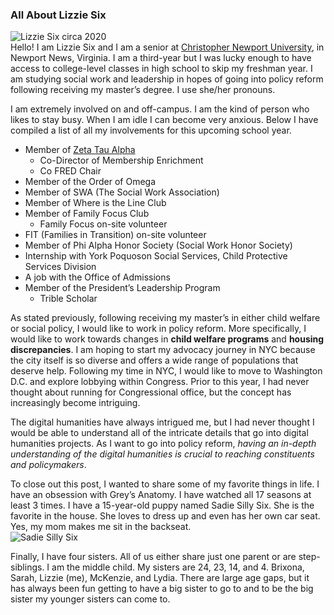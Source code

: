 ### All About Lizzie Six  
![Lizzie Six circa 2020](https://lsix642.github.io/Lizzie-S./images/aboutmeblogpost.jpg)  
Hello! I am Lizzie Six and I am a senior at [Christopher Newport University](https://cnu.edu/), in Newport News, Virginia. I am a third-year but I was lucky enough to have access to college-level classes in high school to skip my freshman year. I am studying social work and leadership in hopes of going into policy reform following receiving my master’s degree. I use she/her pronouns.  

I am extremely involved on and off-campus. I am the kind of person who likes to stay busy. When I am idle I can become very anxious. Below I have compiled a list of all my involvements for this upcoming school year.
* Member of [Zeta Tau Alpha](https://zetataualpha.org/)
  * Co-Director of Membership Enrichment
  * Co FRED Chair
* Member of the Order of Omega
* Member of SWA (The Social Work Association)
* Member of Where is the Line Club
* Member of Family Focus Club
  * Family Focus on-site volunteer
* FIT (Families in Transition) on-site volunteer
* Member of Phi Alpha Honor Society (Social Work Honor Society)
* Internship with York Poquoson Social Services, Child Protective Services Division
* A job with the Office of Admissions
* Member of the President’s Leadership Program
  * Trible Scholar

As stated previously, following receiving my master’s in either child welfare or social policy, I would like to work in policy reform. More specifically, I would like to work towards changes in **child welfare programs** and **housing discrepancies**. I am hoping to start my advocacy journey in NYC because the city itself is so diverse and offers a wide range of populations that deserve help. Following my time in NYC, I would like to move to Washington D.C. and explore lobbying within Congress. Prior to this year, I had never thought about running for Congressional office, but the concept has increasingly become intriguing. 

The digital humanities have always intrigued me, but I had never thought I would be able to understand all of the intricate details that go into digital humanities projects. As I want to go into policy reform, _having an in-depth understanding of the digital humanities is crucial to reaching constituents and policymakers_. 

To close out this post, I wanted to share some of my favorite things in life. I have an obsession with Grey’s Anatomy. I have watched all 17 seasons at least 3 times. I have a 15-year-old puppy named Sadie Silly Six. She is the favorite in the house. She loves to dress up and even has her own car seat. Yes, my mom makes me sit in the backseat.  
![Sadie Silly Six](https://lsix642.github.io/Lizzie-S./images/SADIEPICTURE.jpg)  

Finally, I have four sisters. All of us either share just one parent or are step-siblings. I am the middle child. My sisters are 24, 23, 14, and 4. Brixona, Sarah, Lizzie (me), McKenzie, and Lydia. There are large age gaps, but it has always been fun getting to have a big sister to go to and to be the big sister my younger sisters can come to. 

